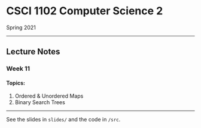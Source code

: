 # CSCI 1102 Computer Science 2

Spring 2021

------

## Lecture Notes

### Week 11

#### Topics:

1. Ordered & Unordered Maps
2. Binary Search Trees

---

See the slides in `slides/` and the code in `/src`.

